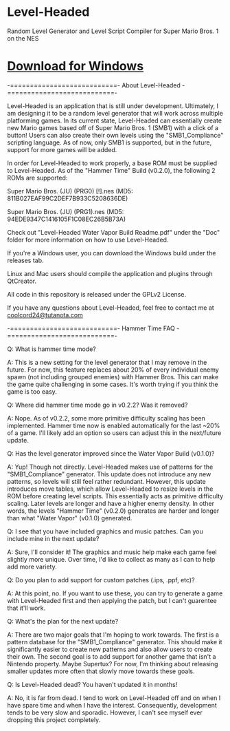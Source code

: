 Level-Headed
============

Random Level Generator and Level Script Compiler for Super Mario Bros. 1 on the NES

# [Download for Windows](https://github.com/Coolcord/Level-Headed/releases)

-===========================- About Level-Headed -===========================-

 Level-Headed is an application that is still under development. Ultimately, I am
 designing it to be a random level generator that will work across multiple platforming
 games. In its current state, Level-Headed can essentially create new Mario games based
 off of Super Mario Bros. 1 (SMB1) with a click of a button! Users can also create their
 own levels using the "SMB1_Compliance" scripting language. As of now, only SMB1 is
 supported, but in the future, support for more games will be added.
 
 In order for Level-Headed to work properly, a base ROM must be supplied to Level-Headed.
 As of the "Hammer Time" Build (v0.2.0), the following 2 ROMs are supported:
 
 Super Mario Bros. (JU) (PRG0) [!].nes (MD5: 811B027EAF99C2DEF7B933C5208636DE)
 
 Super Mario Bros. (JU) (PRG1).nes (MD5: 94EDE9347C1416105F1C08EC26B5B73A)
 
 Check out "Level-Headed Water Vapor Build Readme.pdf" under the "Doc" folder for more
 information on how to use Level-Headed.
 
 If you're a Windows user, you can download the Windows build under the releases tab.
 
 Linux and Mac users should compile the application and plugins through QtCreator.
 
 All code in this repository is released under the GPLv2 License.
 
 If you have any questions about Level-Headed, feel free to contact me at coolcord24@tutanota.com

 -===========================- Hammer Time FAQ -===========================-
 
 Q: What is hammer time mode?
 
 A: This is a new setting for the level generator that I may remove in the future. For now, this
 feature replaces about 20% of every individual enemy spawn (not including grouped enemies) with
 Hammer Bros. This can make the game quite challenging in some cases. It's worth trying if you
 think the game is too easy.
 
 Q: Where did hammer time mode go in v0.2.2? Was it removed?
 
 A: Nope. As of v0.2.2, some more primitive difficulty scaling has been implemented. Hammer time now is enabled
 automatically for the last ~20% of a game. I'll likely add an option so users can adjust this in the next/future
 update.
 
 Q: Has the level generator improved since the Water Vapor Build (v0.1.0)?
 
 A: Yup! Though not directly. Level-Headed makes use of patterns for the "SMB1_Compliance"
 generator. This update does not introduce any new patterns, so levels will still feel rather
 redundant. However, this update introduces move tables, which allow Level-Headed to resize
 levels in the ROM before creating level scripts. This essentially acts as primitive difficulty scaling.
 Later levels are longer and have a higher enemy density. In other words, the levels "Hammer Time"
 (v0.2.0) generates are harder and longer than what "Water Vapor" (v0.1.0) generated.
 
 Q: I see that you have included graphics and music patches. Can you include mine in the next update?
 
 A: Sure, I'll consider it! The graphics and music help make each game feel slightly more unique. Over time,
 I'd like to collect as many as I can to help add more variety.
 
 Q: Do you plan to add support for custom patches (.ips, .ppf, etc)?
 
 A: At this point, no. If you want to use these, you can try to generate a game with Level-Headed first
 and then applying the patch, but I can't guarentee that it'll work.
 
 Q: What's the plan for the next update?
 
 A: There are two major goals that I'm hoping to work towards. The first is a pattern database for the 
 "SMB1_Compliance" generator. This should make it significantly easier to create new patterns and also
 allow users to create their own. The second goal is to add support for another game that isn't a
 Nintendo property. Maybe Supertux? For now, I'm thinking about releasing smaller updates more
 often that slowly move towards these goals.
 
 Q: Is Level-Headed dead? You haven't updated it in months!
 
 A: No, it is far from dead. I tend to work on Level-Headed off and on when I have spare time and when
 I have the interest. Consequently, development tends to be very slow and sporadic. However, I can't see
 myself ever dropping this project completely.

